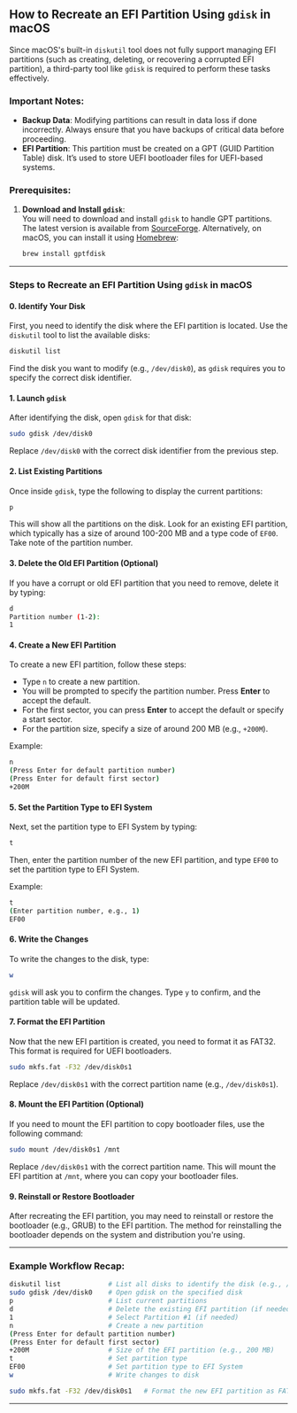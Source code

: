 ## How to Recreate an EFI Partition Using `gdisk` in macOS

Since macOS's built-in `diskutil` tool does not fully support managing EFI partitions (such as creating, deleting, or recovering a corrupted EFI partition), a third-party tool like `gdisk` is required to perform these tasks effectively.

### Important Notes:
- **Backup Data**: Modifying partitions can result in data loss if done incorrectly. Always ensure that you have backups of critical data before proceeding.
- **EFI Partition**: This partition must be created on a GPT (GUID Partition Table) disk. It’s used to store UEFI bootloader files for UEFI-based systems.

### Prerequisites:
1. **Download and Install `gdisk`**:  
   You will need to download and install `gdisk` to handle GPT partitions. The latest version is available from [SourceForge](https://sourceforge.net/projects/gptfdisk/). Alternatively, on macOS, you can install it using [Homebrew](https://brew.sh/):

   ```bash
   brew install gptfdisk
   ```

---

### Steps to Recreate an EFI Partition Using `gdisk` in macOS

#### 0. **Identify Your Disk**  
First, you need to identify the disk where the EFI partition is located. Use the `diskutil` tool to list the available disks:

```bash
diskutil list
```

Find the disk you want to modify (e.g., `/dev/disk0`), as `gdisk` requires you to specify the correct disk identifier.

#### 1. **Launch `gdisk`**  
After identifying the disk, open `gdisk` for that disk:

```bash
sudo gdisk /dev/disk0
```

Replace `/dev/disk0` with the correct disk identifier from the previous step.

#### 2. **List Existing Partitions**  
Once inside `gdisk`, type the following to display the current partitions:

```bash
p
```

This will show all the partitions on the disk. Look for an existing EFI partition, which typically has a size of around 100-200 MB and a type code of `EF00`. Take note of the partition number.

#### 3. **Delete the Old EFI Partition (Optional)**  
If you have a corrupt or old EFI partition that you need to remove, delete it by typing:

```bash
d
Partition number (1-2): 
1
```

#### 4. **Create a New EFI Partition**  
To create a new EFI partition, follow these steps:

- Type `n` to create a new partition.
- You will be prompted to specify the partition number. Press **Enter** to accept the default.
- For the first sector, you can press **Enter** to accept the default or specify a start sector.
- For the partition size, specify a size of around 200 MB (e.g., `+200M`).

Example:

```bash
n
(Press Enter for default partition number)
(Press Enter for default first sector)
+200M
```

#### 5. **Set the Partition Type to EFI System**  
Next, set the partition type to EFI System by typing:

```bash
t
```

Then, enter the partition number of the new EFI partition, and type `EF00` to set the partition type to EFI System.

Example:

```bash
t
(Enter partition number, e.g., 1)
EF00
```

#### 6. **Write the Changes**  
To write the changes to the disk, type:

```bash
w
```

`gdisk` will ask you to confirm the changes. Type `y` to confirm, and the partition table will be updated.

#### 7. **Format the EFI Partition**  
Now that the new EFI partition is created, you need to format it as FAT32. This format is required for UEFI bootloaders.

```bash
sudo mkfs.fat -F32 /dev/disk0s1
```

Replace `/dev/disk0s1` with the correct partition name (e.g., `/dev/disk0s1`).

#### 8. **Mount the EFI Partition (Optional)**  
If you need to mount the EFI partition to copy bootloader files, use the following command:

```bash
sudo mount /dev/disk0s1 /mnt
```

Replace `/dev/disk0s1` with the correct partition name. This will mount the EFI partition at `/mnt`, where you can copy your bootloader files.

#### 9. **Reinstall or Restore Bootloader**  
After recreating the EFI partition, you may need to reinstall or restore the bootloader (e.g., GRUB) to the EFI partition. The method for reinstalling the bootloader depends on the system and distribution you're using.

---

### Example Workflow Recap:

```bash
diskutil list            # List all disks to identify the disk (e.g., /dev/disk0)
sudo gdisk /dev/disk0    # Open gdisk on the specified disk
p                        # List current partitions
d                        # Delete the existing EFI partition (if needed)
1                        # Select Partition #1 (if needed)
n                        # Create a new partition
(Press Enter for default partition number)
(Press Enter for default first sector)
+200M                    # Size of the EFI partition (e.g., 200 MB)
t                        # Set partition type
EF00                     # Set partition type to EFI System
w                        # Write changes to disk

sudo mkfs.fat -F32 /dev/disk0s1   # Format the new EFI partition as FAT32
```

---
